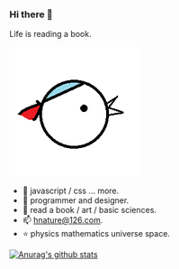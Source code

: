 ### Hi there 👋

Life is reading a book.

![bird](./bird.png) 

+ 🌱 javascript / css ... more.
+ 🍑 programmer and designer.
+ 🎈 read a book / art / basic sciences.
+ 📫 hnature@126.com.
+ ⭐ physics mathematics universe space.

[![Anurag's github stats](https://github-readme-stats.vercel.app/api?username=pl-web&count_private=true&show_icons=true)](https://github.com/anuraghazra/github-readme-stats)